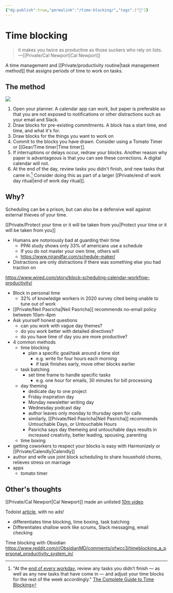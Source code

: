 ```yaml
---
{"dg-publish":true,"permalink":"/time-blocking/","tags":["🌱"]}
---
```


# Time blocking

> it makes you twice as productive as those suckers who rely on lists.
> —[[Private/Cal Newport\|Cal Newport]]

A time management and [[Private/productivity routine\|task management method]] that assigns periods of time to work on tasks. 

## The method

![](https://images.ctfassets.net/dm4oa8qtogq0/4TX4sf646bho3bNtnOKLFr/afcd4912bdc83f1eb6ed2709ad2acf92/Time_blocking.png)

1. Open your planner. A calendar app can work, but paper is preferable so that you are not exposed to notifications or other distractions such as your email and Slack.
2. Draw blocks for pre-existing commitments. A block has a start time, end time, and what it's for.
3. Draw blocks for the things you want to work on
4. Commit to the blocks you have drawn. Consider using a Tomato Timer or [[Gear/Time timer\|Time timer]].
5. If interruptions or delays occur, redraw your blocks. Another reason why paper is advantageous is that you can see these corrections. A digital calendar will not.
6. At the end of the day, review tasks you didn't finish, and new tasks that came in.[^1] Consider doing this as part of a larger [[Private/end of work day ritual\|end of work day ritual]].

## Why?

Scheduling can be a prison, but can also be a defensive wall against external thieves of your time.

[[Private/Protect your time or it will be taken from you\|Protect your time or it will be taken from you]]

- Humans are notoriously bad at guarding their time
	- PPAI study shows only 33% of americans use a schedule
	- If you do not master your own time, others will
	- https://www.nirandfar.com/schedule-maker/
- Distractions are only distractions if there was something else you had traction on

https://www.wired.com/story/block-scheduling-calendar-workflow-productivity/
- Block in personal time
	- 32% of knowledge workers in 2020 survey cited being unable to tune out of work
- [[Private/Neil Pasricha\|Neil Pasricha]] recommends no-email policy between 10am-4pm
- Ask yourself honest questions 
	- can you work with vague day themes?
	- do you work better with detailed directives?
	- do you have time of day you are more productive?
- 4 common methods
	- time blocking
		- plan a specific goal/task around a time slot
			- e.g. write for four hours each morning
			- if task finishes early, move other blocks earlier
	- task batching
		- set time frame to handle specific tasks
			- e.g. one hour for emails, 30 minutes for bill processing
	- day theming
		- dedicate day to one project
		- Friday inspiration day
		- Monday newsletter writing day
		- Wednesday podcast day
		- 	author leaves only monday to thursday open for calls
		- similarly, [[Private/Neil Pasricha\|Neil Pasricha]] recommends Untouchable Days, or Untouchable Hours
		- Pasricha says day themeing and untouchable days results in increased creativity, better leading, spousing, parenting 
	- time boxing
- getting coworkers to respect your blocks is easy with Harmonizely or [[Private/Calendly\|Calendly]]
- author and wife use joint block scheduling to share household chores, relieves stress on marriage
- apps
	- tomato timer

## Other's thoughts

[[Private/Cal Newport\|Cal Newport]] made an unlisted [10m video](https://youtu.be/eff9h1WYxSo)

Todoist [article](https://todoist.com/productivity-methods/time-blocking), with no ads!
- differentiates time blocking, time boxing, task batching
- Differentiates shallow work like scrums, Slack messaging, email checking


Time blocking with Obsidian
https://www.reddit.com/r/ObsidianMD/comments/ofwcc3/timeblocking_a_personal_productivity_system_in/

[^1]: "At the [end of every workday](https://doist.com/blog/end-work-day/?itm_campaign=time_blocking&itm_medium=referral&itm_source=productivity_methods_guides&_ga=2.128252108.1734271248.1656458521-492341733.1656458519), review any tasks you didn’t finish — as well as any new tasks that have come in — and adjust your time blocks for the rest of the week accordingly." [The Complete Guide to Time Blocking](https://todoist.com/productivity-methods/time-blocking)